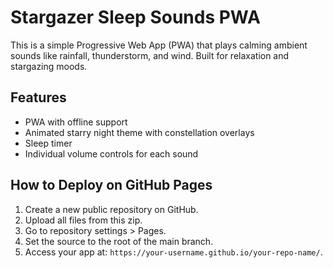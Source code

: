 # Stargazer Sleep Sounds PWA

This is a simple Progressive Web App (PWA) that plays calming ambient sounds like rainfall, thunderstorm, and wind. Built for relaxation and stargazing moods.

## Features
- PWA with offline support
- Animated starry night theme with constellation overlays
- Sleep timer
- Individual volume controls for each sound

## How to Deploy on GitHub Pages

1. Create a new public repository on GitHub.
2. Upload all files from this zip.
3. Go to repository settings > Pages.
4. Set the source to the root of the main branch.
5. Access your app at: `https://your-username.github.io/your-repo-name/`.
